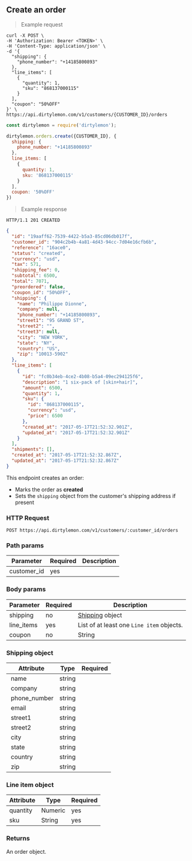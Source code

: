 ## Create an order

> Example request

```shell
curl -X POST \
-H 'Authorization: Bearer <TOKEN>' \
-H 'Content-Type: application/json' \
-d '{
  "shipping": {
    "phone_number": "+14185800893"
  },
  "line_items": [
    {
      "quantity": 1,
      "sku": "868137000115"
    }
  ],
  "coupon": "50%OFF"
}' \
https://api.dirtylemon.com/v1/customers/{CUSTOMER_ID}/orders
```

```javascript
const dirtylemon = require('dirtylemon');

dirtylemon.orders.create({CUSTOMER_ID}, {
  shipping: {
    phone_number: "+14185800893"
  },
  line_items: [
    {
      quantity: 1,
      sku: '868137000115'
    }
  ],
  coupon: '50%OFF'
})
```

> Example response

```http
HTTP/1.1 201 CREATED
```

```json
{
  "id": "19aaff62-7539-4422-b5a3-85cd06db017f",
  "customer_id": "904c2b4b-4a81-4d43-94cc-7d04e16cfb6b",
  "reference": "16ace0",
  "status": "created",
  "currency": "usd",
  "tax": 571,
  "shipping_fee": 0,
  "subtotal": 6500,
  "total": 7071,
  "preordered": false,
  "coupon_id": "50%OFF",
  "shipping": {
    "name": "Philippe Dionne",
    "company": null,
    "phone_number": "+14185800893",
    "street1": "95 GRAND ST",
    "street2": "",
    "street3": null,
    "city": "NEW YORK",
    "state": "NY",
    "country": "US",
    "zip": "10013-5902"
  },
  "line_items": [
    {
      "id": "fc0b34eb-4ce2-4b08-b5a4-09ec294125f6",
      "description": "1 six-pack of [skin+hair]",
      "amount": 6500,
      "quantity": 1,
      "sku": {
        "id": "868137000115",
        "currency": "usd",
        "price": 6500
      },
      "created_at": "2017-05-17T21:52:32.901Z",
      "updated_at": "2017-05-17T21:52:32.901Z"
    }
  ],
  "shipments": [],
  "created_at": "2017-05-17T21:52:32.867Z",
  "updated_at": "2017-05-17T21:52:32.867Z"
}
```

This endpoint creates an order:

  - Marks the order as __created__
  - Sets the `shipping` object from the customer's shipping address if present

### HTTP Request

`POST https://api.dirtylemon.com/v1/customers/:customer_id/orders`

### Path params

| Parameter | Required | Description |
| --------- | -------- | ------------|
| customer_id | yes |  |

### Body params

| Parameter | Required | Description |
| --------- | -------- | ------------|
| shipping  | no | [Shipping](#shipping-object) object |
| line_items | yes | List of at least one `Line item` objects. |
| coupon | no | String |

### Shipping object

| Attribute | Type | Required |
| --------- | -------- | ------------ |
| name         | string |  |
| company      | string |  |
| phone_number | string |  |
| email        | string |  |
| street1      | string |  |
| street2      | string |  |
| city         | string |  |
| state        | string |  |
| country      | string |  |
| zip          | string |  |

### Line item object

| Attribute | Type | Required |
| --------- | -------- | ------------ |
| quantity | Numeric | yes |
| sku | String | yes |

### Returns

An order object.
